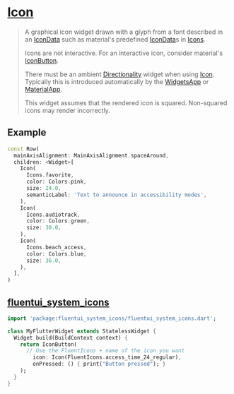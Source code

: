 # [Icon](https://api.flutter.dev/flutter/widgets/Icon-class.html)

> A graphical icon widget drawn with a glyph from a font described in an [IconData](https://api.flutter.dev/flutter/widgets/IconData-class.html) such as material's predefined [IconData](https://api.flutter.dev/flutter/widgets/IconData-class.html)s in [Icons](https://api.flutter.dev/flutter/material/Icons-class.html).
>
> Icons are not interactive. For an interactive icon, consider material's [IconButton](https://api.flutter.dev/flutter/material/IconButton-class.html).
>
> There must be an ambient [Directionality](https://api.flutter.dev/flutter/widgets/Directionality-class.html) widget when using [Icon](https://api.flutter.dev/flutter/widgets/Icon-class.html). Typically this is introduced automatically by the [WidgetsApp](https://api.flutter.dev/flutter/widgets/WidgetsApp-class.html) or [MaterialApp](https://api.flutter.dev/flutter/material/MaterialApp-class.html).
>
> This widget assumes that the rendered icon is squared. Non-squared icons may render incorrectly.

## Example

```dart
const Row(
  mainAxisAlignment: MainAxisAlignment.spaceAround,
  children: <Widget>[
    Icon(
      Icons.favorite,
      color: Colors.pink,
      size: 24.0,
      semanticLabel: 'Text to announce in accessibility modes',
    ),
    Icon(
      Icons.audiotrack,
      color: Colors.green,
      size: 30.0,
    ),
    Icon(
      Icons.beach_access,
      color: Colors.blue,
      size: 36.0,
    ),
  ],
)
```

## [fluentui_system_icons](https://pub.dev/packages/fluentui_system_icons)

```dart
import 'package:fluentui_system_icons/fluentui_system_icons.dart';

class MyFlutterWidget extends StatelessWidget {
  Widget build(BuildContext context) {
    return IconButton(
      // Use the FluentIcons + name of the icon you want
        icon: Icon(FluentIcons.access_time_24_regular),
        onPressed: () { print("Button pressed"); }
    );
  }
}
```

